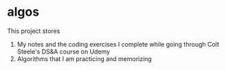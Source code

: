 # algos

This project stores 

1. My notes and the coding exercises I complete while going through Colt Steele's DS&A course on Udemy
2. Algorithms that I am practicing and memorizing
